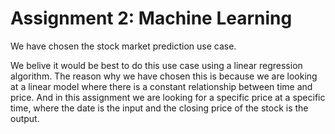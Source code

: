 # Assignment 2: Machine Learning

We have chosen the stock market prediction use case.

We belive it would be best to do this use case using a linear regression algorithm.
The reason why we have chosen this is because we are looking at a linear model where
there is a constant relationship between time and price. And in this assignment we are 
looking for a specific price at a specific time, where the date is the input 
and the closing price of the stock is the output.